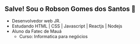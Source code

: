 ## Salve! Sou o Robson Gomes dos Santos 👋

- Desenvolvedor web JR.
- Estudando HTML | CSS | Javascript | Reactjs | Nodejs
- Aluno da Fatec de Mauá 
  - Curso: Informatica para negócios 
